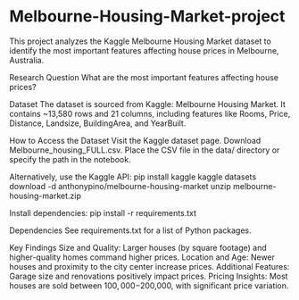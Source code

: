 # Melbourne-Housing-Market-project


This project analyzes the Kaggle Melbourne Housing Market dataset to identify the most important features affecting house prices in Melbourne, Australia.

Research Question
What are the most important features affecting house prices?

Dataset
The dataset is sourced from Kaggle: Melbourne Housing Market. It contains ~13,580 rows and 21 columns, including features like Rooms, Price, Distance, Landsize, BuildingArea, and YearBuilt.

How to Access the Dataset
Visit the Kaggle dataset page.
Download Melbourne_housing_FULL.csv.
Place the CSV file in the data/ directory or specify the path in the notebook.

Alternatively, use the Kaggle API:
pip install kaggle
kaggle datasets download -d anthonypino/melbourne-housing-market
unzip melbourne-housing-market.zip

Install dependencies:
pip install -r requirements.txt

Dependencies
See requirements.txt for a list of Python packages.

Key Findings
Size and Quality: Larger houses (by square footage) and higher-quality homes command higher prices.
Location and Age: Newer houses and proximity to the city center increase prices.
Additional Features: Garage size and renovations positively impact prices.
Pricing Insights: Most houses are sold between $100,000-$200,000, with significant price variation.
